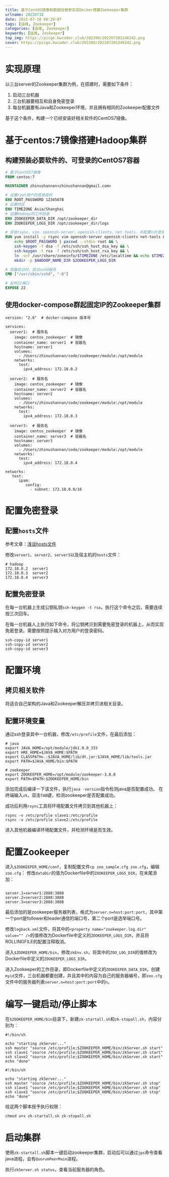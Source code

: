 ```yaml
---
title: 基于CentOS镜像和数据挂载卷实现Docker搭建Zookeeper集群
urlname: 20220718
date: 2022-07-18 08:29:07
tags: [运维, Zookeeper]
categories: [运维, Zookeeper]
keywords: [运维, Zookeeper]
top_img: https://picgo.kwcoder.club/202208/202207201246242.png
cover: https://picgo.kwcoder.club/202208/202207201246242.png
---
```



# 实现原理

以三台server的Zookeeper集群为例，在搭建时，需要如下条件：

1. 启动三台机器
2. 三台机器要相互和自身免密登录
3. 每台机器要有Java和Zookeeper环境，并且拥有相同的Zookeeper配置文件

基于这个条件，构建一个已经安装好相关软件的CentOS7镜像。


# 基于centos:7镜像搭建Hadoop集群

## 构建预装必要软件的、可登录的CentOS7容器

```dockerfile
# 基于CentOS7镜像
FROM centos:7

MAINTAINER zhinushannan<zhinushannan@gmail.com>

# 设置root用户的登录密码
ENV ROOT_PASSWORD 12345678
# 设置时区
ENV TIMEZONE Asia/Shanghai
# 设置Hadoop的工作目录
ENV ZOOKEEPER_DATA_DIR /opt/zookeeper_dir
ENV ZOOKEEPER_LOGS_DIR /opt/zookeeper_dir/logs

# 安装rsync、vim、openssh-server、openssh-clients、net-tools，并配置ssh登录密码，创建工作目录
RUN yum install -y rsync vim openssh-server openssh-clients net-tools && \
    echo $ROOT_PASSWORD | passwd --stdin root && \
    ssh-keygen -t dsa -f /etc/ssh/ssh_host_dsa_key && \
    ssh-keygen -t rsa -f /etc/ssh/ssh_host_rsa_key && \
    ln -snf /usr/share/zoneinfo/$TIMEZONE /etc/localtime && echo $TIMEZONE > /etc/timezone && \
    mkdir -p $HADOOP_NAME_DIR $ZOOKEEPER_LOGS_DIR

# 容器启动时，启动sshd服务
CMD ["/usr/sbin/sshd", "-D"]

# 监听22端口
EXPOSE 22

```

## 使用docker-compose群起固定IP的Zookeeper集群


```shell
version: "2.6"  # docker-compose 版本号

services:
  server1:  # 服务名
    image: centos_zookeeper  # 镜像
    container_name: server1  # 容器名
    hostname: server1
    volumes:
      - /Users/zhinushannan/code/zookeeper/module:/opt/module
    networks:
      test:
        ipv4_address: 172.18.0.2

  server2:  # 服务名
    image: centos_zookeeper  # 镜像
    container_name: server2  # 容器名
    hostname: server2
    volumes:
      - /Users/zhinushannan/code/zookeeper/module:/opt/module
    networks:
      test:
        ipv4_address: 172.18.0.3

  server3:  # 服务名
    image: centos_zookeeper  # 镜像
    container_name: server3  # 容器名
    hostname: server3
    volumes:
      - /Users/zhinushannan/code/zookeeper/module:/opt/module
    networks:
      test:
        ipv4_address: 172.18.0.4

networks:
   test:
      ipam:
         config:
           - subnet: 172.18.0.0/16

```


# 配置免密登录


## 配置`hosts`文件

参考文章：[浅谈hosts文件](https://dream.kwcoder.club/p/20220706/)

修改`server1`、`server2`、`server3`以及宿主机的`hosts`文件：

```text
# hadoop
172.18.0.2	server1
172.18.0.3	server2
172.18.0.4	server3
```



## 配置免密登录

在每一台机器上生成公钥私钥`ssh-keygen -t rsa`，执行这个命令之后，需要连续按三次回车。

在每一台机器人上执行如下命令，将公钥拷贝到需要免密登录的机器上，从而实现免密登录。需要按照提示输入对方用户的登录密码。

```shell
ssh-copy-id server1
ssh-copy-id server2
ssh-copy-id server3
```


# 配置环境

## 拷贝相关软件

将适合自己架构的Java和Zookeeper解压并拷贝进相关目录。

## 配置环境变量

通过ssh登录其中一台机器，修改`/etc/profile`文件，在最后添加：

```shell
# java
export JAVA_HOME=/opt/module/jdk1.8.0_333
export HRE_HOME=$JAVA_HOME:$PATH
export CLASSPATH=.:$JAVA_HOME/lib/dt.jar:$JAVA_HOME/lib/tools.jar
export PATH=$JAVA_HOME/bin:$PATH

# zookeeper
export ZOOKEEPER_HOME=/opt/module/zookeeper-3.8.0
export PATH=$PATH:$ZOOKEEPER_HOME/bin
```

添加完成后编译一下该文件，执行`java -version`指令检测java是否配置成功。
在终端输入`zk`，双击`TAB`键，检测zookeeper是否配置成功。

成功后利用`rsync`工具将环境配置文件拷贝到其他机器上：

```shell
rsync -v /etc/profile slave1:/etc/profile
rsync -v /etc/profile slave2:/etc/profile
```

进入其他机器编译环境配置文件，并检测环境是否生效。

# 配置Zookeeper

进入`$ZOOKEEPER_HOME/conf`，复制配置文件`cp zoo_sample.cfg zoo.cfg`，编辑`zoo.cfg`：
修改`dataDir`的值为Dockerfile中的`ZOOKEEPER_LOGS_DIR`，在末尾添加：
```shell

server.1=server1:2888:3888
server.2=server2:2888:3888
server.3=server3:2888:3888

```
最后添加的是zookeeper服务器列表，格式为`server.n=host:port:port`，其中第一个port是follower和leader通信的端口号，第二个port是选举端口号。

修改`logback.xml`文件，将其中的`<property name="zookeeper.log.dir" value="" />`的值修改为Dockerfile中定义的`ZOOKEEPER_LOGS_DIR`，并且将ROLLINGFILE的配置注释取消。

进入`$ZOOKEEPER_HOME/bin`，修改`zkEnv.sh`，将其中的`ZOO_LOG_DIR`的值修改为Dockerfile中定义的`ZOOKEEPER_LOGS_DIR`。

进入Zookeeper的工作目录，即Dockerfile中定义的`ZOOKEEPER_DATA_DIR`，创建`myid`文件，三台机器都要创建，并且其中的内容为自己的服务器编号，即`zoo.cfg`文件中的服务器列表`server.n=host:port:port`中的`n`。

# 编写一键启动/停止脚本

在`$ZOOKEEPER_HOME/bin`目录下，新建`zk-startall.sh`和`zk-stopall.sh`，内容分别为：

```shell
#!/bin/sh

echo "starting zkServer..."
ssh master "source /etc/profile;$ZOOKEEPER_HOME/bin/zkServer.sh start"
ssh slave1 "source /etc/profile;$ZOOKEEPER_HOME/bin/zkServer.sh start"
ssh slave2 "source /etc/profile;$ZOOKEEPER_HOME/bin/zkServer.sh start"
echo "done"
```

```shell
#!/bin/sh

echo "starting zkServer..."
ssh master "source /etc/profile;$ZOOKEEPER_HOME/bin/zkServer.sh stop"
ssh slave1 "source /etc/profile;$ZOOKEEPER_HOME/bin/zkServer.sh stop"
ssh slave2 "source /etc/profile;$ZOOKEEPER_HOME/bin/zkServer.sh stop"
echo "done"
```

给这两个脚本授予执行权限：
```shell
chmod u+x zk-startall.sh zk-stopall.sh
```

# 启动集群

使用`zk-startall.sh`脚本一键启动zookeeper集群，启动后可以通过`jps`命令查看java进程，会有`QuorumPeerMain`进程。

执行`zkServer.sh status`，查看当前服务器的角色。





